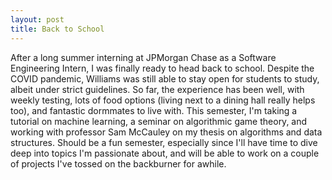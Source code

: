 ```yaml
---
layout: post
title: Back to School
---
```


After a long summer interning at JPMorgan Chase as a Software Engineering Intern, I was finally ready to head back to school. Despite the COVID pandemic, Williams was still able to stay open for students to study, albeit under strict guidelines. So far, the experience has been well, with weekly testing, lots of food options (living next to a dining hall really helps too), and fantastic dormmates to live with. This semester, I'm taking a tutorial on machine learning, a seminar on algorithmic game theory, and working with professor Sam McCauley on my thesis on algorithms and data structures. Should be a fun semester, especially since I'll have time to dive deep into topics I'm passionate about, and will be able to work on a couple of projects I've tossed on the backburner for awhile. 